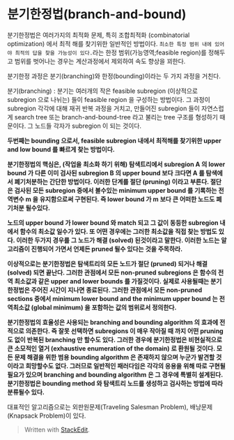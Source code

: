 # 분기한정법(branch-and-bound)

분기한정법은 여러가지의 최적화 문제, 특히 조합최적화 (combinatorial optimization) 에서 최적 해를 찾기위한 일반적인 방법이다. `최소한 특정 범위 내에 있어야 최적의 답을 찾을 가능성이 있다.`라는 한정 범위(가능영역;feasible region)를 정해두고 범위를 벗어나는 경우는 계산과정에서 제외하여 속도 향상을 꾀한다. 

분기한정 과정은 분기(branching)와 한정(bounding)이라는 두 가지 과정을 거친다. 

분기(branching) 
: 분기는 여러개의 작은 feasible subregion (이상적으로 subregion 으로 나뉘는) 들이 feasible region 을 구성하는 방법이다. 그 과정이 subregion 각각에 대해 재귀 반복 과정을 거치고, 만들어진 subregion 들이 자연스럽게 search tree 또는 branch-and-bound-tree 라고 불리는 tree 구조를 형성하기 때문이다. 그 노드들 각자가 subregion 이 되는 것이다.

**두번째는 bounding 으로서, feasible subregion 내에서 최적해를 찾기위한 upper and low bound 를 빠르게 찾는 방법이다.**

**분기한정법의 핵심은, (작업을  최소화  하기 위해) 탐색트리에서 subregion A 의 lower bound 가 다른 이미 검사된 subregion B 의 upper bound 보다 크다면 A 를 탐색에서 폐기처분하는 간단한 방법이다. 이러한 단계를 절단 (pruning) 이라고 부른다. 절단은 검사된 모든 subregion 중에서 볼수있는 minimum upper bound 를 기록하는 전역변수 m 을 유지함으로써 구현된다. 즉 lower bound 가 m 보다 큰 어떠한 노드도 폐기처분 될수있다.**

**노드의 upper bound 가 lower bound 와 match 되고 그 값이 동등한 subregion 내에서 함수의 최소값 일수가 있다. 또 어떤 경우에는 그러한 최소값을 직접 찾는 방법도 있다. 이러한 두가지 경우를 그 노드가 해결 (solved) 된것이라고 말한다. 이러한 노드는 알고리즘이 진행되어 가면서 언제든 pruned 될수 있다는 것을 주목하라.**

**이상적으로는 분기한정법은 탐색트리의 모든 노드가 절단 (pruned) 되거나 해결 (solved) 되면 끝난다. 그러한 관점에서 모든 non-pruned subregions 은 함수의 전역 최소값과 같은 upper and lower bounds 를 가질것이다. 실제로 사용될때는 분기한정법은 주어진 시간이 지나면 종료된다. 그러한 관점에서 모든 non-pruned sections 중에서 minimum lower bound and the minimum upper bound 는 전역최소값 (global minimum) 을 포함하는 값의 범위로서 정의한다.**

**분기한정법의 효율성은 사용되는 branching and bounding algorithm 의 효과에 전적으로 의존한다. 즉 잘못 선택하면 subregions 이 매우 작아질 때 까지 어떤 pruning 도 없이 반복된 branching 만 할수도 있다. 그러한 경우에 분기한정법은 비현실적으로 큰 소모적인 열거 (exhaustive enumeration of the domain) 로 환원될 것이다. 모든 문제 해결을 위한 범용 bounding algorithm 은 존재하지 않으며 누군가 발견할 것이라고 희망할수도 없다. 그러므로 일반적인 패러다임은 각각의 응용을 위해 따로 구현될 필요가 있으며 branching and bounding algorithm 은 그 경우에 특별히 설계된다. 분기한정법은 bounding method 와 탐색트리 노드를 생성하고 검사하는 방법에 따라 분류될수 있다.**


대표적인 알고리즘으로는 외판원문제(Traveling Salesman Problem), 배낭문제(Knapsack Problem)이 있다. 


> Written with [StackEdit](https://stackedit.io/).
<!--stackedit_data:
eyJoaXN0b3J5IjpbNzY3Njc3MDAxLC01NzQxODExMTksLTEwMj
U1MDA5NTNdfQ==
-->